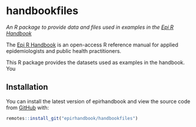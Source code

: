 
# handbookfiles

*An R package to provide data and files used in examples in the [Epi R
Handbook](https://epirhandbook.com/index.html)*

<!-- badges: start -->
<!-- badges: end -->

The [Epi R Handbook](https://epirhandbook.com/index.html) is an
open-access R reference manual for applied epidemiologists and public
health practitioners.

This R package provides the datasets used as examples in the handbook.
You

## Installation

You can install the latest version of epirhandbook and view the source
code from [GitHub](https://github.com/epirhandbook/handbookfiles) with:

``` r
remotes::install_git("epirhandbook/handbookfiles")
```
